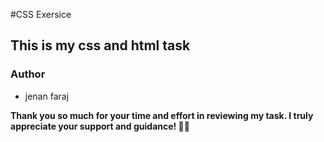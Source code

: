 #CSS Exersice
## This is my css and html task 
### Author
- jenan faraj
  
**Thank you so much for your time and effort in reviewing my task. I truly appreciate your support and guidance! 🙏🌟**
